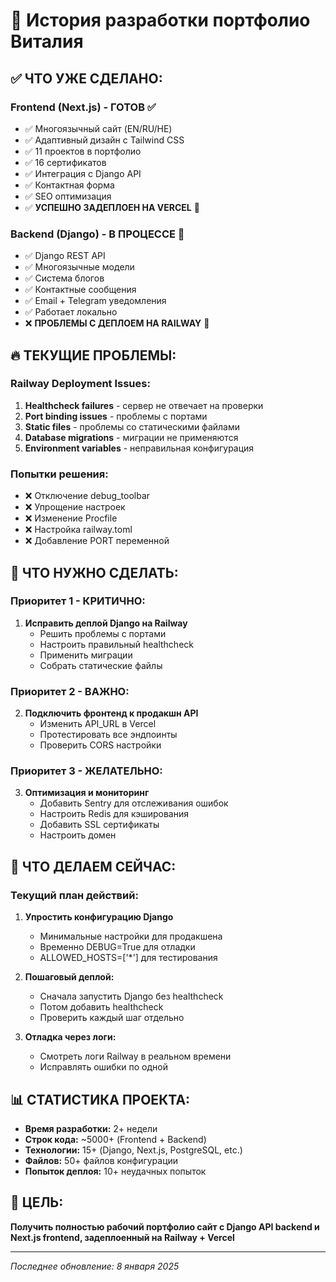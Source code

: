 # 🚀 История разработки портфолио Виталия

## ✅ **ЧТО УЖЕ СДЕЛАНО:**

### **Frontend (Next.js) - ГОТОВ ✅**
- ✅ Многоязычный сайт (EN/RU/HE)
- ✅ Адаптивный дизайн с Tailwind CSS
- ✅ 11 проектов в портфолио
- ✅ 16 сертификатов
- ✅ Интеграция с Django API
- ✅ Контактная форма
- ✅ SEO оптимизация
- ✅ **УСПЕШНО ЗАДЕПЛОЕН НА VERCEL** 🎉

### **Backend (Django) - В ПРОЦЕССЕ 🔄**
- ✅ Django REST API
- ✅ Многоязычные модели
- ✅ Система блогов
- ✅ Контактные сообщения
- ✅ Email + Telegram уведомления
- ✅ Работает локально
- ❌ **ПРОБЛЕМЫ С ДЕПЛОЕМ НА RAILWAY** 🚨

## 🔥 **ТЕКУЩИЕ ПРОБЛЕМЫ:**

### **Railway Deployment Issues:**
1. **Healthcheck failures** - сервер не отвечает на проверки
2. **Port binding issues** - проблемы с портами
3. **Static files** - проблемы со статическими файлами
4. **Database migrations** - миграции не применяются
5. **Environment variables** - неправильная конфигурация

### **Попытки решения:**
- ❌ Отключение debug_toolbar
- ❌ Упрощение настроек
- ❌ Изменение Procfile
- ❌ Настройка railway.toml
- ❌ Добавление PORT переменной

## 🎯 **ЧТО НУЖНО СДЕЛАТЬ:**

### **Приоритет 1 - КРИТИЧНО:**
1. **Исправить деплой Django на Railway**
   - Решить проблемы с портами
   - Настроить правильный healthcheck
   - Применить миграции
   - Собрать статические файлы

### **Приоритет 2 - ВАЖНО:**
2. **Подключить фронтенд к продакшн API**
   - Изменить API_URL в Vercel
   - Протестировать все эндпоинты
   - Проверить CORS настройки

### **Приоритет 3 - ЖЕЛАТЕЛЬНО:**
3. **Оптимизация и мониторинг**
   - Добавить Sentry для отслеживания ошибок
   - Настроить Redis для кэширования
   - Добавить SSL сертификаты
   - Настроить домен

## 🔄 **ЧТО ДЕЛАЕМ СЕЙЧАС:**

### **Текущий план действий:**
1. **Упростить конфигурацию Django**
   - Минимальные настройки для продакшена
   - Временно DEBUG=True для отладки
   - ALLOWED_HOSTS=['*'] для тестирования

2. **Пошаговый деплой:**
   - Сначала запустить Django без healthcheck
   - Потом добавить healthcheck
   - Проверить каждый шаг отдельно

3. **Отладка через логи:**
   - Смотреть логи Railway в реальном времени
   - Исправлять ошибки по одной

## 📊 **СТАТИСТИКА ПРОЕКТА:**

- **Время разработки:** 2+ недели
- **Строк кода:** ~5000+ (Frontend + Backend)
- **Технологии:** 15+ (Django, Next.js, PostgreSQL, etc.)
- **Файлов:** 50+ файлов конфигурации
- **Попыток деплоя:** 10+ неудачных попыток

## 🎯 **ЦЕЛЬ:**
**Получить полностью рабочий портфолио сайт с Django API backend и Next.js frontend, задеплоенный на Railway + Vercel**

---
*Последнее обновление: 8 января 2025*

